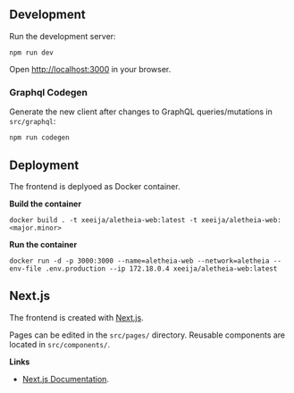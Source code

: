 ## Development

Run the development server:

```
npm run dev
```

Open [http://localhost:3000](http://localhost:3000) in your browser.

### Graphql Codegen

Generate the new client after changes to GraphQL queries/mutations in `src/graphql`:
```
npm run codegen
```


## Deployment

The frontend is deplyoed as Docker container.

**Build the container**
```
docker build . -t xeeija/aletheia-web:latest -t xeeija/aletheia-web:<major.minor>
```

**Run the container**
```
docker run -d -p 3000:3000 --name=aletheia-web --network=aletheia --env-file .env.production --ip 172.18.0.4 xeeija/aletheia-web:latest
```

## Next.js

The frontend is created with [Next.js](https://nextjs.org/).

Pages can be edited in the `src/pages/` directory. 
Reusable components are located in `src/components/`. 


**Links**
- [Next.js Documentation](https://nextjs.org/docs).
